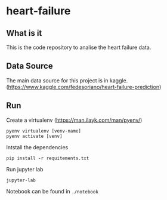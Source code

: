 # heart-failure

## What is it

This is the code repository to analise the heart failure data.

## Data Source

The main data source for this project is in kaggle. (https://www.kaggle.com/fedesoriano/heart-failure-prediction)

## Run 

Create a virtualenv (https://man.ilayk.com/man/pyenv/)

```
pyenv virtualenv [venv-name]
pyenv activate [venv]
```

Intstall the dependencies 

```
pip install -r requitements.txt
```

Run jupyter lab

```
jupyter-lab
```

Notebook can be found in `./notebook`
